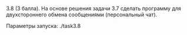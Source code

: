 3.8 (3 балла). На основе решения задачи 3.7 сделать программу для двухстороннего обмена сообщениями (персональный чат).

Параметры запуска: ./task3.8
